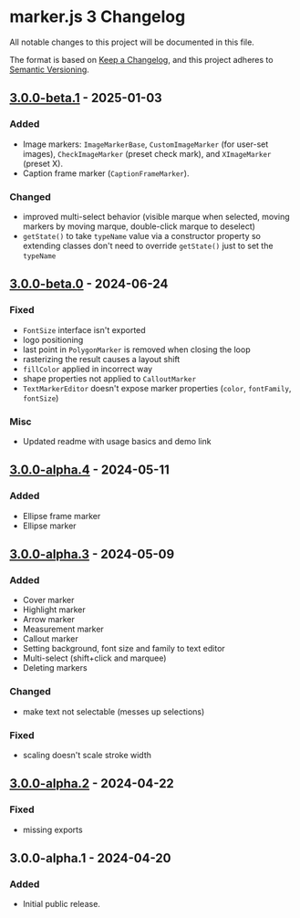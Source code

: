 # marker.js 3 Changelog

All notable changes to this project will be documented in this file.

The format is based on [Keep a Changelog](https://keepachangelog.com/en/1.0.0/),
and this project adheres to [Semantic Versioning](https://semver.org/spec/v2.0.0.html).

## [3.0.0-beta.1] - 2025-01-03

### Added

- Image markers: `ImageMarkerBase`, `CustomImageMarker` (for user-set images), `CheckImageMarker` (preset check mark), and `XImageMarker` (preset X).
- Caption frame marker (`CaptionFrameMarker`).

### Changed

- improved multi-select behavior (visible marque when selected, moving markers by moving marque, double-click marque to deselect)
- `getState()` to take `typeName` value via a constructor property so extending classes don't need to override `getState()` just to set the `typeName`

## [3.0.0-beta.0] - 2024-06-24

### Fixed

- `FontSize` interface isn't exported
- logo positioning
- last point in `PolygonMarker` is removed when closing the loop
- rasterizing the result causes a layout shift
- `fillColor` applied in incorrect way
- shape properties not applied to `CalloutMarker`
- `TextMarkerEditor` doesn't expose marker properties (`color`, `fontFamily`, `fontSize`)

### Misc

- Updated readme with usage basics and demo link

## [3.0.0-alpha.4] - 2024-05-11

### Added

- Ellipse frame marker
- Ellipse marker

## [3.0.0-alpha.3] - 2024-05-09

### Added

- Cover marker
- Highlight marker
- Arrow marker
- Measurement marker
- Callout marker
- Setting background, font size and family to text editor
- Multi-select (shift+click and marquee)
- Deleting markers

### Changed

- make text not selectable (messes up selections)

### Fixed

- scaling doesn't scale stroke width

## [3.0.0-alpha.2] - 2024-04-22

### Fixed

- missing exports

## 3.0.0-alpha.1 - 2024-04-20

### Added

- Initial public release.

[3.0.0-beta.1]: https://github.com/ailon/markerjs3/releases/tag/v3.0.0-beta.1
[3.0.0-beta.0]: https://github.com/ailon/markerjs3/releases/tag/v3.0.0-beta.0
[3.0.0-alpha.4]: https://github.com/ailon/markerjs3/releases/tag/v3.0.0-alpha.4
[3.0.0-alpha.3]: https://github.com/ailon/markerjs3/releases/tag/v3.0.0-alpha.3
[3.0.0-alpha.2]: https://github.com/ailon/markerjs3/releases/tag/v3.0.0-alpha.2
